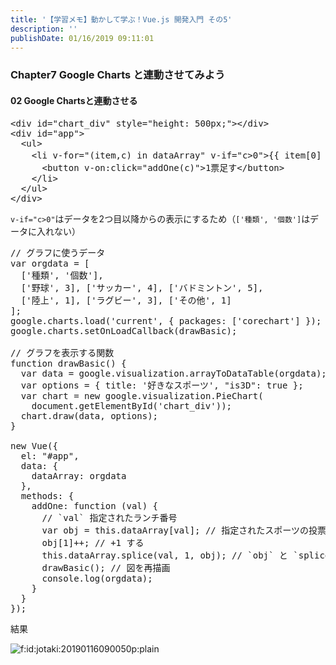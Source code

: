 ```yaml
---
title: '【学習メモ】動かして学ぶ！Vue.js 開発入門 その5'
description: ''
publishDate: 01/16/2019 09:11:01
---
```


<h3>Chapter7 Google Charts と連動させてみよう</h3>

<h4>02 Google Chartsと連動させる</h4>

<pre class="code lang-html" data-lang="html" data-unlink><span class="synIdentifier">&lt;</span><span class="synStatement">div</span><span class="synIdentifier"> </span><span class="synType">id</span><span class="synIdentifier">=</span><span class="synConstant">&quot;chart_div&quot;</span><span class="synIdentifier"> </span><span class="synType">style</span><span class="synIdentifier">=</span><span class="synConstant">&quot;height: 500px;&quot;</span><span class="synIdentifier">&gt;&lt;/</span><span class="synStatement">div</span><span class="synIdentifier">&gt;</span>
<span class="synIdentifier">&lt;</span><span class="synStatement">div</span><span class="synIdentifier"> </span><span class="synType">id</span><span class="synIdentifier">=</span><span class="synConstant">&quot;app&quot;</span><span class="synIdentifier">&gt;</span>
  <span class="synIdentifier">&lt;</span><span class="synStatement">ul</span><span class="synIdentifier">&gt;</span>
    <span class="synIdentifier">&lt;</span><span class="synStatement">li</span><span class="synIdentifier"> v-</span><span class="synType">for</span><span class="synIdentifier">=</span><span class="synConstant">&quot;(item,c) in dataArray&quot;</span><span class="synIdentifier"> v-if=</span><span class="synConstant">&quot;c&gt;0&quot;</span><span class="synIdentifier">&gt;</span>{{ item[0] }}：{{ item[1] }}
      <span class="synIdentifier">&lt;</span><span class="synStatement">button</span><span class="synIdentifier"> v-on:click=</span><span class="synConstant">&quot;addOne(c)&quot;</span><span class="synIdentifier">&gt;</span>1票足す<span class="synIdentifier">&lt;/</span><span class="synStatement">button</span><span class="synIdentifier">&gt;</span>
    <span class="synIdentifier">&lt;/</span><span class="synStatement">li</span><span class="synIdentifier">&gt;</span>
  <span class="synIdentifier">&lt;/</span><span class="synStatement">ul</span><span class="synIdentifier">&gt;</span>
<span class="synIdentifier">&lt;/</span><span class="synStatement">div</span><span class="synIdentifier">&gt;</span>
</pre>

<p><code>v-if="c&gt;0"</code>はデータを2つ目以降からの表示にするため（<code>['種類', '個数']</code>はデータに入れない）</p>

<pre class="code lang-javascript" data-lang="javascript" data-unlink><span class="synComment">// グラフに使うデータ</span>
<span class="synIdentifier">var</span> orgdata = <span class="synIdentifier">[</span>
  <span class="synIdentifier">[</span><span class="synConstant">'種類'</span>, <span class="synConstant">'個数'</span><span class="synIdentifier">]</span>,
  <span class="synIdentifier">[</span><span class="synConstant">'野球'</span>, 3<span class="synIdentifier">]</span>, <span class="synIdentifier">[</span><span class="synConstant">'サッカー'</span>, 4<span class="synIdentifier">]</span>, <span class="synIdentifier">[</span><span class="synConstant">'バドミントン'</span>, 5<span class="synIdentifier">]</span>,
  <span class="synIdentifier">[</span><span class="synConstant">'陸上'</span>, 1<span class="synIdentifier">]</span>, <span class="synIdentifier">[</span><span class="synConstant">'ラグビー'</span>, 3<span class="synIdentifier">]</span>, <span class="synIdentifier">[</span><span class="synConstant">'その他'</span>, 1<span class="synIdentifier">]</span>
<span class="synIdentifier">]</span>;
google.charts.load(<span class="synConstant">'current'</span>, <span class="synIdentifier">{</span> packages: <span class="synIdentifier">[</span><span class="synConstant">'corechart'</span><span class="synIdentifier">]</span> <span class="synIdentifier">}</span>);
google.charts.setOnLoadCallback(drawBasic);

<span class="synComment">// グラフを表示する関数</span>
<span class="synIdentifier">function</span> drawBasic() <span class="synIdentifier">{</span>
  <span class="synIdentifier">var</span> data = google.visualization.arrayToDataTable(orgdata);
  <span class="synIdentifier">var</span> options = <span class="synIdentifier">{</span> title: <span class="synConstant">'好きなスポーツ'</span>, <span class="synConstant">&quot;is3D&quot;</span>: <span class="synConstant">true</span> <span class="synIdentifier">}</span>;
  <span class="synIdentifier">var</span> chart = <span class="synStatement">new</span> google.visualization.PieChart(
    <span class="synStatement">document</span>.getElementById(<span class="synConstant">'chart_div'</span>));
  chart.draw(data, options);
<span class="synIdentifier">}</span>

<span class="synStatement">new</span> Vue(<span class="synIdentifier">{</span>
  el: <span class="synConstant">&quot;#app&quot;</span>,
  data: <span class="synIdentifier">{</span>
    dataArray: orgdata
  <span class="synIdentifier">}</span>,
  methods: <span class="synIdentifier">{</span>
    addOne: <span class="synIdentifier">function</span> (val) <span class="synIdentifier">{</span>
      <span class="synComment">// `val` 指定されたランチ番号</span>
      <span class="synIdentifier">var</span> obj = <span class="synIdentifier">this</span>.dataArray<span class="synIdentifier">[</span>val<span class="synIdentifier">]</span>; <span class="synComment">// 指定されたスポーツの投票数</span>
      obj<span class="synIdentifier">[</span>1<span class="synIdentifier">]</span>++; <span class="synComment">// +1 する</span>
      <span class="synIdentifier">this</span>.dataArray.splice(val, 1, obj); <span class="synComment">// `obj` と `splice` で入れ替える</span>
      drawBasic(); <span class="synComment">// 図を再描画</span>
      console.log(orgdata);
    <span class="synIdentifier">}</span>
  <span class="synIdentifier">}</span>
<span class="synIdentifier">}</span>);
</pre>

<p>結果</p>

<p><span itemscope itemtype="http://schema.org/Photograph"><img src="/images/hatena/20190116090050.png" alt="f:id:jotaki:20190116090050p:plain" title="f:id:jotaki:20190116090050p:plain" class="hatena-fotolife" itemprop="image"></span></p>
